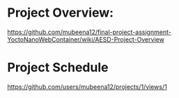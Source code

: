 # Project Overview:
https://github.com/mubeena12/final-project-assignment-YoctoNanoWebContainer/wiki/AESD-Project-Overview

# Project Schedule
https://github.com/users/mubeena12/projects/1/views/1

